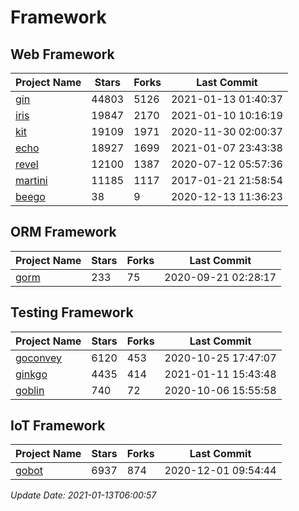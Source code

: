 # Framework

## Web Framework
| Project Name | Stars | Forks | Last Commit |
| ------------ | ----- | ----- | ----------- |
| [gin](https://github.com/gin-gonic/gin) | 44803 | 5126 | 2021-01-13 01:40:37 |
| [iris](https://github.com/kataras/iris) | 19847 | 2170 | 2021-01-10 10:16:19 |
| [kit](https://github.com/go-kit/kit) | 19109 | 1971 | 2020-11-30 02:00:37 |
| [echo](https://github.com/labstack/echo) | 18927 | 1699 | 2021-01-07 23:43:38 |
| [revel](https://github.com/revel/revel) | 12100 | 1387 | 2020-07-12 05:57:36 |
| [martini](https://github.com/go-martini/martini) | 11185 | 1117 | 2017-01-21 21:58:54 |
| [beego](https://github.com/astaxie/beego) | 38 | 9 | 2020-12-13 11:36:23 |

## ORM Framework
| Project Name | Stars | Forks | Last Commit |
| ------------ | ----- | ----- | ----------- |
| [gorm](https://github.com/jinzhu/gorm) | 233 | 75 | 2020-09-21 02:28:17 |

## Testing Framework
| Project Name | Stars | Forks | Last Commit |
| ------------ | ----- | ----- | ----------- |
| [goconvey](https://github.com/smartystreets/goconvey) | 6120 | 453 | 2020-10-25 17:47:07 |
| [ginkgo](https://github.com/onsi/ginkgo) | 4435 | 414 | 2021-01-11 15:43:48 |
| [goblin](https://github.com/franela/goblin) | 740 | 72 | 2020-10-06 15:55:58 |

## IoT Framework
| Project Name | Stars | Forks | Last Commit |
| ------------ | ----- | ----- | ----------- |
| [gobot](https://github.com/hybridgroup/gobot) | 6937 | 874 | 2020-12-01 09:54:44 |

*Update Date: 2021-01-13T06:00:57*